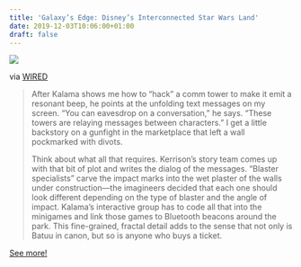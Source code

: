 ```yaml
---
title: 'Galaxy’s Edge: Disney’s Interconnected Star Wars Land'
date: 2019-12-03T10:06:00+01:00
draft: false
---
```


![](https://cdn-blog.adafruit.com/uploads/2019/12/Star_Wars_Land-600x338.jpg)

via [WIRED](https://www.wired.com/story/star-wars-disneyland-galaxys-edge/)

> After Kalama shows me how to “hack” a comm tower to make it emit a resonant beep, he points at the unfolding text messages on my screen. “You can eavesdrop on a conversation,” he says. “These towers are relaying messages between characters.” I get a little backstory on a gunfight in the marketplace that left a wall pockmarked with divots.
> 
> Think about what all that requires. Kerrison’s story team comes up with that bit of plot and writes the dialog of the messages. “Blaster specialists” carve the impact marks into the wet plaster of the walls under construction—the imagineers decided that each one should look different depending on the type of blaster and the angle of impact. Kalama’s interactive group has to code all that into the minigames and link those games to Bluetooth beacons around the park. This fine-grained, fractal detail adds to the sense that not only is Batuu in canon, but so is anyone who buys a ticket.

[See more!](https://www.wired.com/story/star-wars-disneyland-galaxys-edge/)